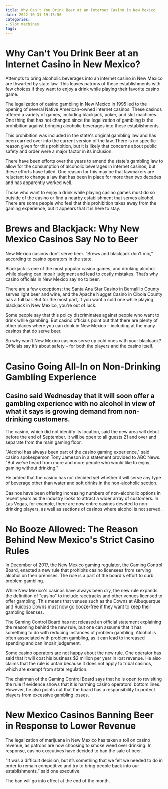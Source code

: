 ```yaml
---
title: Why Can't You Drink Beer at an Internet Casino in New Mexico
date: 2022-10-31 19:15:58
categories:
- Slot machines
tags:
---
```



#  Why Can't You Drink Beer at an Internet Casino in New Mexico?

Attempts to bring alcoholic beverages into an internet casino in New Mexico are thwarted by state law. This leaves patrons of these establishments with few choices if they want to enjoy a drink while playing their favorite casino game.

The legalization of casino gambling in New Mexico in 1995 led to the opening of several Native American-owned internet casinos. These casinos offered a variety of games, including blackjack, poker, and slot machines. One thing that has not changed since the legalization of gambling is the prohibition against bringing alcoholic beverages into these establishments.

This prohibition was included in the state's original gambling law and has been carried over into the current version of the law. There is no specific reason given for this prohibition, but it is likely that concerns about public safety and order were a major factor in its inclusion.

There have been efforts over the years to amend the state's gambling law to allow for the consumption of alcoholic beverages in internet casinos, but these efforts have failed. One reason for this may be that lawmakers are reluctant to change a law that has been in place for more than two decades and has apparently worked well.

Those who want to enjoy a drink while playing casino games must do so outside of the casino or find a nearby establishment that serves alcohol. There are some people who feel that this prohibition takes away from the gaming experience, but it appears that it is here to stay.

#  Brews and Blackjack: Why New Mexico Casinos Say No to Beer

New Mexico casinos don’t serve beer. “Brews and blackjack don’t mix,” according to casino operators in the state.

Blackjack is one of the most popular casino games, and drinking alcohol while playing can impair judgment and lead to costly mistakes. That’s why casino officials in New Mexico say no to beer.

There are a few exceptions: the Santa Ana Star Casino in Bernalillo County serves light beer and wine, and the Apache Nugget Casino in Cibola County has a full bar. But for the most part, if you want a cold one while playing blackjack in New Mexico, you’re out of luck.

Some people say that this policy discriminates against people who want to drink while gambling. But casino officials point out that there are plenty of other places where you can drink in New Mexico – including at the many casinos that do serve beer.

So why won’t New Mexico casinos serve up cold ones with your blackjack? Officials say it’s about safety – for both the players and the casino itself.

#  Casino Going All-In on Non-Drinking Gambling Experience

## Casino said Wednesday that it will soon offer a gambling experience with no alcohol in view of what it says is growing demand from non-drinking customers.

The casino, which did not identify its location, said the new area will debut before the end of September. It will be open to all guests 21 and over and separate from the main gaming floor.

"Alcohol has always been part of the casino gaming experience," said casino spokesperson Tony Jameson in a statement provided to ABC News. "But we've heard from more and more people who would like to enjoy gaming without drinking."

He added that the casino has not decided yet whether it will serve any type of beverage other than water and soft drinks in the non-alcoholic section.

Casinos have been offering increasing numbers of non-alcoholic options in recent years as the industry looks to attract a wider array of customers. In Las Vegas, for example, there are now entire casinos devoted to non-drinking players, as well as sections of casinos where alcohol is not served.

#  No Booze Allowed: The Reason Behind New Mexico's Strict Casino Rules

In December of 2017, the New Mexico gaming regulator, the Gaming Control Board, enacted a new rule that prohibits casino licensees from serving alcohol on their premises. The rule is a part of the board's effort to curb problem gambling.

While New Mexico's casinos have always been dry, the new rule expands the definition of "casino" to include racetracks and other venues licensed to offer gambling. This means that venues such as the Downs at Albuquerque and Ruidoso Downs must now go booze-free if they want to keep their gambling licenses.

The Gaming Control Board has not released an official statement explaining the reasoning behind the new rule, but one can assume that it has something to do with reducing instances of problem gambling. Alcohol is often associated with problem gambling, as it can lead to increased spending and can impair judgement.

Some casino operators are not happy about the new rule. One operator has said that it will cost his business $2 million per year in lost revenue. He also claims that the rule is unfair because it does not apply to tribal casinos, which are exempt from state regulation.

The chairman of the Gaming Control Board says that he is open to revisiting the rule if evidence shows that it is harming casino operators' bottom lines. However, he also points out that the board has a responsibility to protect players from excessive gambling losses.

#  New Mexico Casinos Banning Beer in Response to Lower Revenue

The legalization of marijuana in New Mexico has taken a toll on casino revenue, as patrons are now choosing to smoke weed over drinking. In response, casino executives have decided to ban the sale of beer.

“It was a difficult decision, but it’s something that we felt we needed to do in order to remain competitive and try to bring people back into our establishments,” said one executive.

The ban will go into effect at the end of the month.